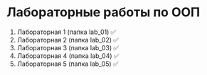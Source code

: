 # Лабораторные работы по ООП

1. Лабораторная 1 (папка lab_01) :white_check_mark:
2. Лабораторная 2 (папка lab_02) :white_check_mark:
3. Лабораторная 3 (папка lab_03) :white_check_mark: 
4. Лабораторная 4 (папка lab_04) :white_check_mark: 
5. Лабораторная 5 (папка lab_05) :white_check_mark: 
